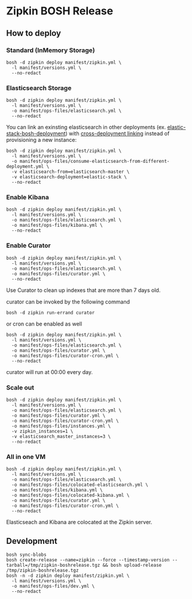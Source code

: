 # Zipkin BOSH Release

## How to deploy

### Standard (InMemory Storage)

```
bosh -d zipkin deploy manifest/zipkin.yml \
  -l manifest/versions.yml \
  --no-redact
```

###  Elasticsearch Storage

```
bosh -d zipkin deploy manifest/zipkin.yml \
  -l manifest/versions.yml \
  -o manifest/ops-files/elasticsearch.yml \
  --no-redact
```

You can link an exinsting elasticsearch in other deployments (ex. [elastic-stack-bosh-deployment](https://github.com/bosh-elastic-stack/elastic-stack-bosh-deployment)) with [cross-deployment linking](https://bosh.io/docs/links/#cross-deployment) instead of provisioning a new instance:

```
bosh -d zipkin deploy manifest/zipkin.yml \
  -l manifest/versions.yml \
  -o manifest/ops-files/consume-elasticsearch-from-different-deployment.yml \
  -v elasticsearch-from=elasticsearch-master \
  -v elasticsearch-deployment=elastic-stack \
  --no-redact
```

###  Enable Kibana

```
bosh -d zipkin deploy manifest/zipkin.yml \
  -l manifest/versions.yml \
  -o manifest/ops-files/elasticsearch.yml \
  -o manifest/ops-files/kibana.yml \
  --no-redact
```

### Enable Curator

```
bosh -d zipkin deploy manifest/zipkin.yml \
  -l manifest/versions.yml \
  -o manifest/ops-files/elasticsearch.yml \
  -o manifest/ops-files/curator.yml \
  --no-redact
```

Use Curator to clean up indexes that are more than 7 days old.

curator can be invoked by the following command

```
bosh -d zipkin run-errand curator
```

or cron can be enabled as well

```
bosh -d zipkin deploy manifest/zipkin.yml \
  -l manifest/versions.yml \
  -o manifest/ops-files/elasticsearch.yml \
  -o manifest/ops-files/curator.yml \
  -o manifest/ops-files/curator-cron.yml \
  --no-redact
```

curator will run at 00:00 every day.

### Scale out

```
bosh -d zipkin deploy manifest/zipkin.yml \
  -l manifest/versions.yml \
  -o manifest/ops-files/elasticsearch.yml \
  -o manifest/ops-files/curator.yml \
  -o manifest/ops-files/curator-cron.yml \
  -o manifest/ops-files/instances.yml \
  -v zipkin_instances=1 \
  -v elasticsearch_master_instances=3 \
  --no-redact
```

### All in one VM

```
bosh -d zipkin deploy manifest/zipkin.yml \
  -l manifest/versions.yml \
  -o manifest/ops-files/elasticsearch.yml \
  -o manifest/ops-files/colocated-elasticsearch.yml \
  -o manifest/ops-files/kibana.yml \
  -o manifest/ops-files/colocated-kibana.yml \
  -o manifest/ops-files/curator.yml \
  -o manifest/ops-files/curator-cron.yml \
  --no-redact
```

Elasticseach and Kibana are colocated at the Zipkin server.

## Development

```
bosh sync-blobs
bosh create-release --name=zipkin --force --timestamp-version --tarball=/tmp/zipkin-boshrelease.tgz && bosh upload-release /tmp/zipkin-boshrelease.tgz 
bosh -n -d zipkin deploy manifest/zipkin.yml \
  -l manifest/versions.yml \
  -o manifest/ops-files/dev.yml \
  --no-redact
```